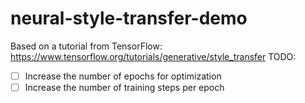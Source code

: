 # neural-style-transfer-demo
Based on a tutorial from TensorFlow: https://www.tensorflow.org/tutorials/generative/style_transfer
TODO:
- [ ] Increase the number of epochs for optimization
- [ ] Increase the number of training steps per epoch
